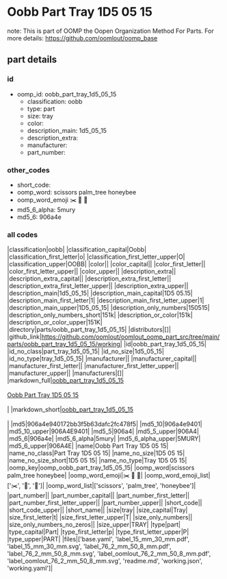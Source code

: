 # Oobb Part Tray 1D5 05 15  

note: This is part of OOMP the Oopen Organization Method For Parts. For more details: https://github.com/oomlout/oomp_base

##  part details





### id
* oomp_id: oobb_part_tray_1d5_05_15
  * classification: oobb
  * type: part
  * size: tray
  * color: 
  * description_main: 1d5_05_15
  * description_extra: 
  * manufacturer: 
  * part_number: 

### other_codes
* short_code: 
* oomp_word: scissors palm_tree honeybee
* oomp_word_emoji :scissors: :palm_tree: :honeybee:
* md5_6_alpha: 5mury
* md5_6: 906a4e

### all codes 
|classification|oobb|
|classification_capital|Oobb|
|classification_first_letter|o|
|classification_first_letter_upper|O|
|classification_upper|OOBB|
|color||
|color_capital||
|color_first_letter||
|color_first_letter_upper||
|color_upper||
|description_extra||
|description_extra_capital||
|description_extra_first_letter||
|description_extra_first_letter_upper||
|description_extra_upper||
|description_main|1d5_05_15|
|description_main_capital|1D5 05.15|
|description_main_first_letter|1|
|description_main_first_letter_upper|1|
|description_main_upper|1D5_05_15|
|description_only_numbers|150515|
|description_only_numbers_short|151k|
|description_or_color|151k|
|description_or_color_upper|151K|
|directory|parts/oobb_part_tray_1d5_05_15|
|distributors|[]|
|github_link|https://github.com/oomlout/oomlout_oomp_part_src/tree/main/parts/oobb_part_tray_1d5_05_15/working|
|id|oobb_part_tray_1d5_05_15|
|id_no_class|part_tray_1d5_05_15|
|id_no_size|1d5_05_15|
|id_no_type|tray_1d5_05_15|
|manufacturer||
|manufacturer_capital||
|manufacturer_first_letter||
|manufacturer_first_letter_upper||
|manufacturer_upper||
|manufacturers|[]|
|markdown_full|[oobb_part_tray_1d5_05_15](https://github.com/oomlout/oomlout_oomp_part_src/tree/main/parts/oobb_part_tray_1d5_05_15/working)<br>[](https://github.com/oomlout/oomlout_oomp_part_src/tree/main/parts/oobb_part_tray_1d5_05_15/working)<br>[Oobb Part Tray 1D5 05 15](https://github.com/oomlout/oomlout_oomp_part_src/tree/main/parts/oobb_part_tray_1d5_05_15/working)<br><br>|
|markdown_short|[oobb_part_tray_1d5_05_15](https://github.com/oomlout/oomlout_oomp_part_src/tree/main/parts/oobb_part_tray_1d5_05_15/working)<br><br>|
|md5|906a4e940172bb3f5b63dafc2fc478f5|
|md5_10|906a4e9401|
|md5_10_upper|906A4E9401|
|md5_5|906a4|
|md5_5_upper|906A4|
|md5_6|906a4e|
|md5_6_alpha|5mury|
|md5_6_alpha_upper|5MURY|
|md5_6_upper|906A4E|
|name|Oobb Part Tray 1D5 05 15|
|name_no_class|Part Tray 1D5 05 15|
|name_no_size|1D5 05 15|
|name_no_size_short|1D5 05 15|
|name_no_type|Tray 1D5 05 15|
|oomp_key|oomp_oobb_part_tray_1d5_05_15|
|oomp_word|scissors palm_tree honeybee|
|oomp_word_emoji|:scissors: :palm_tree: :honeybee:|
|oomp_word_emoji_list|[':scissors:', ':palm_tree:', ':honeybee:']|
|oomp_word_list|['scissors', 'palm_tree', 'honeybee']|
|part_number||
|part_number_capital||
|part_number_first_letter||
|part_number_first_letter_upper||
|part_number_upper||
|short_code||
|short_code_upper||
|short_name||
|size|tray|
|size_capital|Tray|
|size_first_letter|t|
|size_first_letter_upper|T|
|size_only_numbers||
|size_only_numbers_no_zeros||
|size_upper|TRAY|
|type|part|
|type_capital|Part|
|type_first_letter|p|
|type_first_letter_upper|P|
|type_upper|PART|
|files|['base.yaml', 'label_15_mm_30_mm.pdf', 'label_15_mm_30_mm.svg', 'label_76_2_mm_50_8_mm.pdf', 'label_76_2_mm_50_8_mm.svg', 'label_oomlout_76_2_mm_50_8_mm.pdf', 'label_oomlout_76_2_mm_50_8_mm.svg', 'readme.md', 'working.json', 'working.yaml']|
